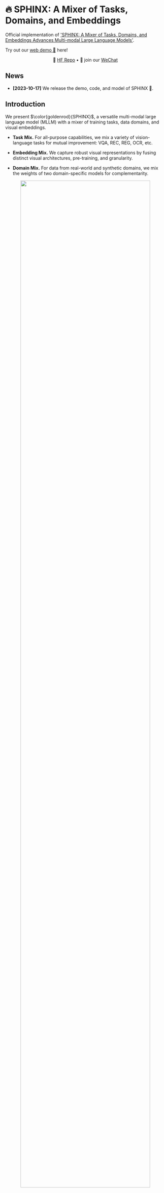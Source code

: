 # 🔥 SPHINX: A Mixer of Tasks, Domains, and Embeddings

Official implementation of ['SPHINX: A Mixer of Tasks, Domains, and Embeddings Advances Multi-modal Large Language Models']().

Try out our [web demo 🚀](http://imagebind-llm.opengvlab.com/) here!
<p align="center">
   🤗 <a href="https://huggingface.co/Alpha-VLLM/SPHINX" target="_blank">HF Repo</a> • 👋 join our <a href="docs/wechat.md" target="_blank">WeChat</a>
</p>

## News
* **[2023-10-17]** We release the demo, code, and model of SPHINX 🎉.

## Introduction

We present $\color{goldenrod}{SPHINX}$, a versatile multi-modal large language model (MLLM) with a mixer of training tasks, data domains, and visual embeddings. 

- **Task Mix.** For all-purpose capabilities, we mix a variety of vision-language tasks for mutual improvement: VQA, REC, REG, OCR, etc.

- **Embedding Mix.** We capture robust visual representations by fusing distinct visual architectures, pre-training, and granularity.

- **Domain Mix.** For data from real-world and synthetic domains, we mix the weights of two domain-specific models for complementarity.

<p align="center">                                                                                                                                          <img src="figs/pipeline.png"/ width="90%"> <br>
</p>

## Demo
Via our proposed three-fold mixer, $\color{goldenrod}{SPHINX}$ exhibits superior multi-modal understanding and reasoning powers.
<p align="center">                                                                                                                                          <img src="figs/1.png"/ width="70%"> <br>
</p>
<p align="center">                                                                                                                                          <img src="figs/2.png"/ width="70%"> <br>
</p>
<p align="center">                                                                                                                                          <img src="figs/3.png"/ width="70%"> <br>
</p>
<p align="center">                                                                                                                                          <img src="figs/4.png"/ width="50%"> <br>
</p>
<p align="center">                                                                                                                                          <img src="figs/5.png"/ width="60%"> <br>
</p>

## Inference
This section provides a step-by-step guide for hosting a local SPHINX demo. If you're already familiar with the LLAMA2-Accessory toolkit, note that hosting a SPHINX demo follows the same pipeline as hosting demos for the other models supported by LLAMA2-Accessory.

### Installation
+ SPHINX is built upon LLaMA2-Accessory, please follow the instructions [here](https://llama2-accessory.readthedocs.io/en/latest/install.html) for environment setup.
+ Additionally, please install [SAM](https://github.com/facebookresearch/segment-anything.git) to enable segmentation:
``` bash
pip install git+https://github.com/facebookresearch/segment-anything.git
```

### Weights
The checkpoints for SPHINX and Long-SPHINX (a multi-view augmented version) are released on [HuggingFace🤗](https://huggingface.co/Alpha-VLLM/LLaMA2-Accessory/tree/main/finetune/mm/SPHINX). Please download them to your own machine. The file structure should appear as follows:
```
path/to/sphinx
├── consolidated.00-of-02.model.pth
└── consolidated.01-of-02.model.pth
```

### Host Local Demo

#### SPHINX
Execute the following command for demo hosting:
``` bash
cd LLaMA2-Accessory/accessory
python demos/multi_turn_mm_box.py --n_gpus=2 \
--tokenizer_path=/path/to/tokenizer.model --llama_type=llama_ens \
--pretrained_path /path/to/sphinx/
```
Explanation of each argument:

+ `--n_gpus`: Number of gpus to use. Utilizing more GPUs will alleviate memory usage on each GPU through model parallelism. Currently, this argument should be set to either 1 or 2, as support for *consolidated ckpt num < gpu num* is not yet available.
+ `--tokenizer_path`: Path to the official LLaMA2 tokenizer. Note that the tokenizer file is the same for both LLaMA and LLaMA2. You may download it from [here](https://huggingface.co/Alpha-VLLM/LLaMA2-Accessory/blob/main/config/tokenizer.model).
+ `--llama_type`: The model architecture of SPHINX is defined in [accessory/model/LLM/llama_ens.py](../accessory/model/LLM/llama_ens.py),  and specifying `--llama_type=llama_ens` tells the demo program to use this architecture.
+ `--pretrained_path`: The path to pre-trained checkpoint.

#### Long-SPHINX
Execute the following command for demo hosting:
``` bash
cd LLaMA2-Accessory/accessory
python demos/multi_turn_mm_box.py --n_gpus=2 \
--tokenizer_path=/path/to/tokenizer.model --llama_type=llama_ens5 \
--pretrained_path /path/to/long-sphinx/
```
Explanation:
+ `--llama_type`: The model architecture of Long-SPHINX is defined in [accessory/model/LLM/llama_ens5.py](../accessory/model/LLM/llama_ens5.py), and specifying `--llama_type=llama_ens5` tells the demo program to use this architecture.
